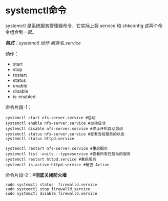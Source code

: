 # systemctl命令

systemctl 是系统服务管理器命令，它实际上将 service 和 chkconfig 这两个命令组合到一起。

_**格式**：systemctl 动作 服务名.service_

动作：
- start
- stop
- restart
- status
- enable
- disable
- is-enabled

命令片段-1：
```
systemctl start nfs-server.service #启动
systemctl enable nfs-server.service #自动启动
systemctl disable nfs-server.service #停止开机自动启动
systemctl status nfs-server.service #查看当前服务的状态
systemctl status httpd.service

systemctl restart nfs-server.service #重启服务
systemctl list -units --type=service #查看所有已启动的服务
systemctl restart httpd.service #重启服务
systemctl is-active httpd.service #是否 Active
```

命令片段-2：#**彻底关闭防火墙**
```
sudo systemctl status  firewalld.service
sudo systemctl stop firewalld.service          
sudo systemctl disable firewalld.service

```


